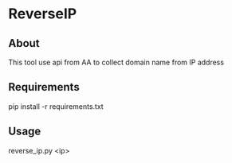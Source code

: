# ReverseIP
## About
This tool use api from AA to collect domain name from IP address
## Requirements
pip install -r requirements.txt
## Usage
reverse_ip.py \<ip\>
